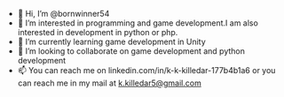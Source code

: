 - 👋 Hi, I’m @bornwinner54
- 👀 I’m interested in programming and game development.I am also interested in development in python or php.
- 🌱 I’m currently learning game development in Unity
- 💞️ I’m looking to collaborate on game development and python development
- 📫 You can reach me on linkedin.com/in/k-k-killedar-177b4b1a6 or you can reach me in my mail at k.killedar5@gmail.com


